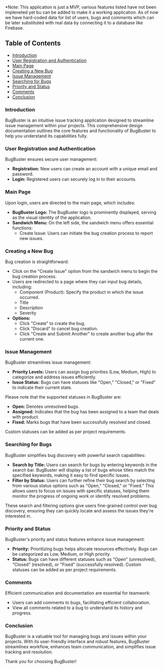 *Note: This application is just a MVP, various features listed have not been impleneted yet bu can be added to make it a working application.
As of now we have hard-coded data for list of users, bugs and comments which can be later substituted with real data by connecting it to a database like Firebase.

## Table of Contents
- [Introduction](#introduction)
- [User Registration and Authentication](#user-registration-and-authentication)
- [Main Page](#main-page)
- [Creating a New Bug](#creating-a-new-bug)
- [Issue Management](#issue-management)
- [Searching for Bugs](#searching-for-bugs)
- [Priority and Status](#priority-and-status)
- [Comments](#comments)
- [Conclusion](#conclusion)

### Introduction
BugBuster is an intuitive issue tracking application designed to streamline issue management within your projects. This comprehensive design documentation outlines the core features and functionality of BugBuster to help you understand its capabilities fully.

### User Registration and Authentication
BugBuster ensures secure user management:

- **Registration:** New users can create an account with a unique email and password.
- **Login:** Registered users can securely log in to their accounts.

### Main Page
Upon login, users are directed to the main page, which includes:
- **BugBuster Logo:** The BugBuster logo is prominently displayed, serving as the visual identity of the application.
- **Sandwich Menu:** On the left side, the sandwich menu offers essential functions:
  - Create Issue: Users can initiate the bug creation process to report new issues.

### Creating a New Bug
Bug creation is straightforward:
- Click on the "Create Issue" option from the sandwich menu to begin the bug creation process.
- Users are redirected to a page where they can input bug details, including:
  - Component (Product): Specify the product in which the issue occurred.
  - Title
  - Description
  - Severity
- **Options:**
  - Click "Create" to create the bug.
  - Click "Discard" to cancel bug creation.
  - Click "Create and Submit Another" to create another bug after the current one.

### Issue Management
BugBuster streamlines issue management:
- **Priority Levels:** Users can assign bug priorities (Low, Medium, High) to categorize and address issues efficiently.
- **Issue Status:** Bugs can have statuses like "Open," "Closed," or "Fixed" to indicate their current state.

Please note that the supported statuses in BugBuster are:
- **Open:** Denotes unresolved bugs.
- **Assigned:** Indicates that the bug has been assigned to a team that deals with product.
- **Fixed:** Marks bugs that have been successfully resolved and closed.
  
Custom statuses can be added as per project requirements.

### Searching for Bugs
BugBuster simplifies bug discovery with powerful search capabilities:
- **Search by Title:** Users can search for bugs by entering keywords in the search bar. BugBuster will display a list of bugs whose titles match the specified keywords, making it easy to find specific issues.
- **Filter by Status:** Users can further refine their bug search by selecting from various status options such as "Open," "Closed," or "Fixed." This allows users to focus on issues with specific statuses, helping them monitor the progress of ongoing work or identify resolved problems.
  
These search and filtering options give users fine-grained control over bug discovery, ensuring they can quickly locate and assess the issues they're interested in.

### Priority and Status
BugBuster's priority and status features enhance issue management:
- **Priority:** Prioritizing bugs helps allocate resources effectively. Bugs can be categorized as Low, Medium, or High priority.
- **Status:** Bugs can have different statuses such as "Open" (unresolved), "Closed" (resolved), or "Fixed" (successfully resolved). Custom statuses can be added as per project requirements.

### Comments
Efficient communication and documentation are essential for teamwork:
- Users can add comments to bugs, facilitating efficient collaboration.
- View all comments related to a bug to understand its history and progress.

### Conclusion
BugBuster is a valuable tool for managing bugs and issues within your projects. With its user-friendly interface and robust features, BugBuster streamlines workflow, enhances team communication, and simplifies issue tracking and resolution.

Thank you for choosing BugBuster!
